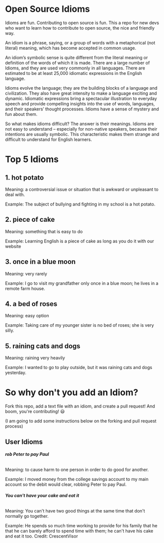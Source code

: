 # Open Source Idioms
Idioms are fun. Contributing to open source is fun. This a repo for new devs who want to learn how to contribute to open source, the nice and friendly way.

An idiom is a phrase, saying, or a group of words with a metaphorical (not literal) meaning, which has become accepted in common usage.

An idiom’s symbolic sense is quite different from the literal meaning or definition of the words of which it is made. There are a large number of Idioms, and they are used very commonly in all languages. There are estimated to be at least 25,000 idiomatic expressions in the English language.

Idioms evolve the language; they are the building blocks of a language and civilization. They also have great intensity to make a language exciting and dynamic. Idiomatic expressions bring a spectacular illustration to everyday speech and provide compelling insights into the use of words, languages, and their speakers’ thought processes. Idioms have a sense of mystery and fun about them.

So what makes idioms difficult?
The answer is their meanings. Idioms are not easy to understand – especially for non-native speakers, because their intentions are usually symbolic. This characteristic makes them strange and difficult to understand for English learners.

# Top 5 Idioms 

## 1. hot potato

Meaning: a controversial issue or situation that is awkward or unpleasant to deal with.

Example: The subject of bullying and fighting in my school is a hot potato.


## 2. piece of cake

Meaning: something that is easy to do

Example: Learning English is a piece of cake as long as you do it with our website

## 3. once in a blue moon

Meaning: very rarely

Example: I go to visit my grandfather only once in a blue moon; he lives in a remote farm house.


## 4. a bed of roses

Meaning: easy option

Example: Taking care of my younger sister is no bed of roses; she is very silly.


## 5. raining cats and dogs

Meaning: raining very heavily

Example: I wanted to go to play outside, but it was raining cats and dogs yesterday.


# So why don't you add an Idiom? 
Fork this repo, add a text file with an idiom, and create a pull request! And boom, you're contributing! 😃

(I am going to add some instructions below on the forking and pull request process) 


## User Idioms 
###### **_rob Peter to pay Paul_**

Meaning: to cause harm to one person in order to do good for another.

Example: I moved money from the college savings account to my main account so the debit would clear, robbing Peter to pay Paul.

###### **_You can't have your cake and eat it_**

Meaning: You can't have two good things at the same time that don't normally go together.

Example: He spends so much time working to provide for his family that he that he can barely afford to spend time with them; he can't have his cake and eat it too.
Credit: CrescentVisor
